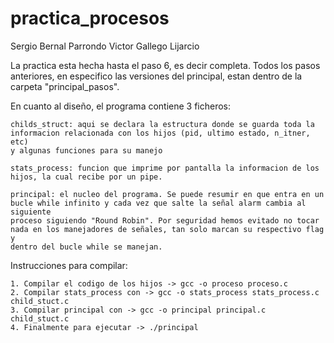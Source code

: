 # practica_procesos

Sergio Bernal Parrondo
Victor Gallego Lijarcio


La practica esta hecha hasta el paso 6, es decir completa. Todos los pasos anteriores, en especifico
las versiones del principal, estan dentro de la carpeta "principal_pasos". 

En cuanto al diseño, el programa contiene 3 ficheros:
    
    childs_struct: aqui se declara la estructura donde se guarda toda la informacion relacionada con los hijos (pid, ultimo estado, n_itner, etc)
    y algunas funciones para su manejo
    
    stats_process: funcion que imprime por pantalla la informacion de los hijos, la cual recibe por un pipe.
    
    principal: el nucleo del programa. Se puede resumir en que entra en un bucle while infinito y cada vez que salte la señal alarm cambia al siguiente
    proceso siguiendo "Round Robin". Por seguridad hemos evitado no tocar nada en los manejadores de señales, tan solo marcan su respectivo flag y 
    dentro del bucle while se manejan.


Instrucciones para compilar:
    
    1. Compilar el codigo de los hijos -> gcc -o proceso proceso.c
    2. Compilar stats_process con -> gcc -o stats_process stats_process.c child_stuct.c
    3. Compilar principal con -> gcc -o principal principal.c child_stuct.c
    4. Finalmente para ejecutar -> ./principal

